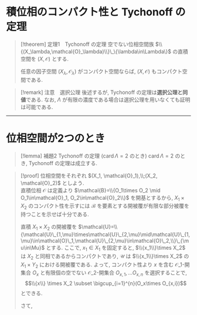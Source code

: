 # 積位相のコンパクト性と Tychonoff の定理

> [!theorem] 定理1&emsp;Tychonoff の定理
> 空でない位相空間族 $\\{(X_\lambda,\mathcal{O}_\lambda)\\}\_\{\lambda\in\Lambda\}$ の直積空間を $(X,\mathcal{O})$ とする.
> 
> 任意の因子空間 $(X_\lambda, \mathcal{O}_\lambda)$ がコンパクト空間ならば, $(X, \mathcal{O})$ もコンパクト空間である.

> [!remark] 注意&emsp;選択公理
> 後述するが, Tychonoff の定理は**選択公理と同値**である.
> なお, $\Lambda$ が有限の濃度である場合は選択公理を用いなくても証明は可能である.

---

# 位相空間が2つのとき

> [!lemma] 補題2 Tychonoff の定理 ($\operatorname{card}\Lambda = 2$ のとき)
> $\operatorname{card}\Lambda = 2$ のとき, Tychonoff の定理は成立する.

> [!proof]
> 位相空間をそれぞれ $(X_1, \mathcal{O}_1),\\;(X_2, \mathcal{O}_2)$ としよう.  
> 直積位相 $\mathcal{O}$ は定義より $\mathcal{B}=\\{O_1\times O_2 \mid O_1\in\mathcal{O}_1, O_2\in\mathcal{O}_2\\}$ を開基とするから,
> $X_1\times X_2$ のコンパクト性を示すには $\mathcal{B}$ を要素とする開被覆が有限な部分被覆を持つことを示せば十分である.
>
> 直積 $X_1\times X_2$ の開被覆を $\mathcal{U}=\\{\mathcal{U}\_{1,\mu}\times\mathcal{U}\_{2,\mu}\mid\mathcal{U}\_{1,\mu}\in\mathcal{O}\_1,\mathcal{U}\_{2,\mu}\in\mathcal{O}\_2,\\}\_{\mu\in\Mu}$ とする. ここで, $x_1\in X_1$ を固定すると, 
> $\\{x_1\\}\times X_2$ は $X_2$ と同相であるからコンパクトであり, $\mathcal{U}$ は $\\{x_1\\}\times X_2$ の $X_1\times Y_2$ における開被覆である. よって, コンパクト性より $x$ を含む $\mathcal{O}\_1$-開集合 $O_x$ と有限個の空でない $\mathcal{O}\_2$-開集合 $O_{x,1},\dots O_{x,n}$ を選択することで,
> $$\\{x\\} \times X_2 \subset \bigcup_{i=1}^{n}(O_x\times O_{x,i})$$ 
> とできる. 
>
> さて, 